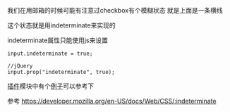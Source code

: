 我们在用邮箱的时候可能有注意过checkbox有个模糊状态 就是上面是一条横线

这个状态就是用indeterminate来实现的

indeterminate属性只能使用js来设置

```
input.indeterminate = true;

//jQuery
input.prop("indeterminate", true);
```

[插件](/plugin)模块中有个[例子](/plugin#pluginCheckAll)可以参考下

参考 https://developer.mozilla.org/en-US/docs/Web/CSS/:indeterminate